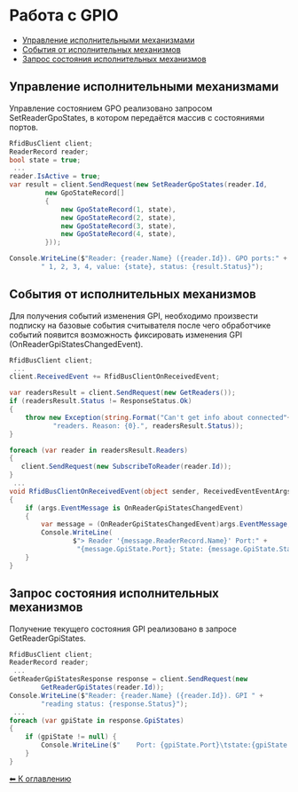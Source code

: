 Работа с GPIO
=============

* [Управление исполнительными механизмами](#SetReaderGpoStates)
* [События от исполнительных механизмов](#OnReaderGpiStatesChangedEvent)
* [Запрос состояния исполнительных механизмов](#GetReaderGpiStates)


<a name="SetReaderGpoStates"></a>Управление исполнительными механизмами
--------------------------------------
Управление состоянием GPO реализовано запросом SetReaderGpoStates, в котором передаётся массив с состояниями портов.

```cs
RfidBusClient client;
ReaderRecord reader;
bool state = true;
 ...
reader.IsActive = true;
var result = client.SendRequest(new SetReaderGpoStates(reader.Id,
         new GpoStateRecord[]
         {
             new GpoStateRecord(1, state),
             new GpoStateRecord(2, state),
             new GpoStateRecord(3, state),
             new GpoStateRecord(4, state),
         }));

Console.WriteLine($"Reader: {reader.Name} ({reader.Id}). GPO ports:" +
        " 1, 2, 3, 4, value: {state}, status: {result.Status}");
```

<a name="OnReaderGpiStatesChangedEvent"></a>События от исполнительных механизмов
------------------------------------

Для получения событий изменения GPI, необходимо произвести подписку на базовые события считывателя после чего обработчике событий появится возможность фиксировать изменения GPI (OnReaderGpiStatesChangedEvent).

```cs
RfidBusClient client;
 ...
client.ReceivedEvent += RfidBusClientOnReceivedEvent;

var readersResult = client.SendRequest(new GetReaders());
if (readersResult.Status != ResponseStatus.Ok)
{
    throw new Exception(string.Format("Can't get info about connected"+
           "readers. Reason: {0}.", readersResult.Status));
}

foreach (var reader in readersResult.Readers)
{
   client.SendRequest(new SubscribeToReader(reader.Id));
}
 ...
void RfidBusClientOnReceivedEvent(object sender, ReceivedEventEventArgs args)
{
    if (args.EventMessage is OnReaderGpiStatesChangedEvent)
    {
        var message = (OnReaderGpiStatesChangedEvent)args.EventMessage;
        Console.WriteLine(
                $"> Reader '{message.ReaderRecord.Name}' Port:" +
                 "{message.GpiState.Port}; State: {message.GpiState.State}");
    }
}
```

<a name="GetReaderGpiStates"></name>Запрос состояния исполнительных механизмов
------------------------------------------

Получение текущего состояния GPI реализовано в запросе GetReaderGpiStates.

```cs
RfidBusClient client;
ReaderRecord reader;
 ...
GetReaderGpiStatesResponse response = client.SendRequest(new
        GetReaderGpiStates(reader.Id));
Console.WriteLine($"Reader: {reader.Name} ({reader.Id}). GPI " +
        "reading status: {response.Status}");
 ...
foreach (var gpiState in response.GpiStates)
{
    if (gpiState != null) {
        Console.WriteLine($"    Port: {gpiState.Port}\tstate:{gpiState.State}");
    }
}
```


[⬅ К оглавлению](../README.md)
